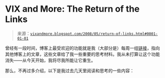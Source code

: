 <!--yml

分类：未分类

日期：2024-05-18 18:36:39

-->

# VIX and More: The Return of the Links

> 来源：[`vixandmore.blogspot.com/2008/05/return-of-links.html#0001-01-01`](http://vixandmore.blogspot.com/2008/05/return-of-links.html#0001-01-01)

曾经有一段时间，博客上最受欢迎的功能就是我（大部分是）每周一组[链接](http://vixandmore.blogspot.com/search/label/links)，指向其他博客上的文章，这些文章给了我一些重要的思考材料。我从未打算让这个功能消失——从今天开始，我将尽我所能让它重生。

那么，不再过多介绍，以下是我过去几天里阅读和思考的一些内容：
